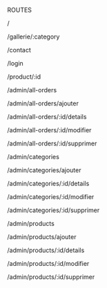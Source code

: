 ROUTES



/

/gallerie/:category

/contact

/login

/product/:id




/admin/all-orders

/admin/all-orders/ajouter

/admin/all-orders/:id/details

/admin/all-orders/:id/modifier

/admin/all-orders/:id/supprimer




/admin/categories

/admin/categories/ajouter

/admin/categories/:id/details

/admin/categories/:id/modifier

/admin/categories/:id/supprimer



/admin/products

/admin/products/ajouter

/admin/products/:id/details

/admin/products/:id/modifier

/admin/products/:id/supprimer

